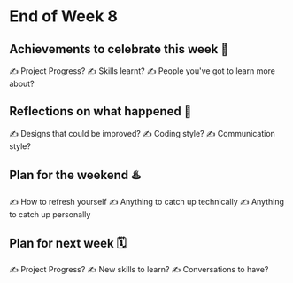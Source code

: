 # End of Week 8

## Achievements to celebrate this week 🎉
✍️ Project Progress?
✍️ Skills learnt?
✍️ People you've got to learn more about?

## Reflections on what happened 🤔
✍️ Designs that could be improved?
✍️ Coding style?
✍️ Communication style?

## Plan for the weekend ♨️
✍️ How to refresh yourself
✍️ Anything to catch up technically
✍️ Anything to catch up personally

## Plan for  next week 🗓 
️✍️ Project Progress?
✍️ New skills to learn?
✍️ Conversations to have?


